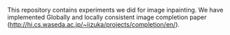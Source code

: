 This repository contains experiments we did for image inpainting. We have implemented Globally and locally consistent image completion paper (http://hi.cs.waseda.ac.jp/~iizuka/projects/completion/en/). 
